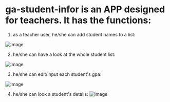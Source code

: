 # ga-student-infor is an APP designed for teachers. It has the functions:

1. as a teacher user, he/she can add student names to a list:

![image](https://user-images.githubusercontent.com/94874836/151408478-c8c4875c-8500-4677-8116-844c72479a01.png)

2. he/she can have a look at the whole student list:

![image](https://user-images.githubusercontent.com/94874836/151409248-b6e2378e-9e84-400c-8f6f-f666afb0162b.png)

3. he/she can edit/input each student's gpa:

![image](https://user-images.githubusercontent.com/94874836/151408943-48bc313a-1067-4f0c-a508-46a6f66b3641.png)

4. he/she can look a student's details:
![image](https://user-images.githubusercontent.com/94874836/151409105-7fb3176b-63f1-4fc7-89a1-15d61239e895.png)
